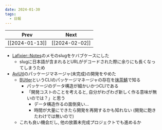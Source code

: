 ```yaml
---
date: 2024-01-30
tags:
  - 日報
---
```

| Prev | Next |
| :--: | ---- |
| [[2024-01-13]] | [[2024-02-02]] |
- [Lafixier::Notes](index)のメモのslugをケバブケースにした
    - slugに日本語が含まれるとURLがデコードされた際に余りにも長くなってしまうため
- [AviUtl](aviutl.md)のパッケージマネージャ(未完成)の開発をやめた
    - [BUtler](https://github.com/Per-Terra/butler)というCLIのパッケージマネージャの存在を[抹茶鯖](https://scrapbox.io/ePi5131/%E6%8A%B9%E8%8C%B6%E9%AF%96)で知る
        - パッケージのデータ構造が細かいかつCLIである
        - 「開発コストのことを考えると, 自分がわざわざ新しく作る意味が無いのでは？」と思う
            - データ構造作るの面倒臭い…
            - 時間が大量にできたら開発を再開するかも知れない (開発に飽きたわけでは無いので)
    - これも良い機会だし, 他の放置未完成プロジェクトでも進めるか